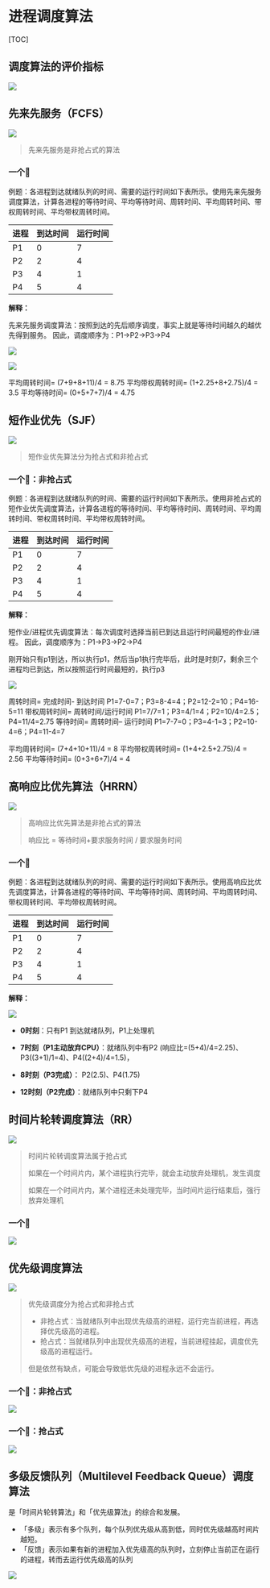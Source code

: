 # 进程调度算法

[TOC]



## 调度算法的评价指标

![](./进程/指标.jpg)



## 先来先服务（FCFS）

![](./进程/先来先服务.jpg)

> 先来先服务是非抢占式的算法



### 一个🌰

例题：各进程到达就绪队列的时间、需要的运行时间如下表所示。使用先来先服务调度算法，计算各进程的等待时间、平均等待时间、周转时间、平均周转时间、带权周转时间、平均带权周转时间。

| 进程 | 到达时间 | 运行时间 |
| ---- | -------- | -------- |
| P1   | 0        | 7        |
| P2   | 2        | 4        |
| P3   | 4        | 1        |
| P4   | 5        | 4        |



**解释：**

先来先服务调度算法：按照到达的先后顺序调度，事实上就是等待时间越久的越优先得到服务。
因此，调度顺序为：P1->P2->P3->P4

![](./进程/答案.jpg)

![](./进程/答案2.jpg)

平均周转时间= (7+9+8+11)/4 = 8.75
平均带权周转时间= (1+2.25+8+2.75)/4 = 3.5
平均等待时间= (0+5+7+7)/4 = 4.75





## 短作业优先（SJF）

![](./进程/短作业.jpg)

> 短作业优先算法分为抢占式和非抢占式



### 一个🌰：非抢占式

例题：各进程到达就绪队列的时间、需要的运行时间如下表所示。使用非抢占式的短作业优先调度算法，计算各进程的等待时间、平均等待时间、周转时间、平均周转时间、带权周转时间、平均带权周转时间。



| 进程 | 到达时间 | 运行时间 |
| ---- | -------- | -------- |
| P1   | 0        | 7        |
| P2   | 2        | 4        |
| P3   | 4        | 1        |
| P4   | 5        | 4        |



**解释：**

短作业/进程优先调度算法：每次调度时选择当前已到达且运行时间最短的作业/进程。
因此，调度顺序为：P1->P3->P2->P4

刚开始只有p1到达，所以执行p1，然后当p1执行完毕后，此时是时刻7，剩余三个进程均已到达，所以按照运行时间最短的，执行p3

![](./进程/答案3.jpg)

周转时间= 完成时间- 到达时间          P1=7-0=7；P3=8-4=4；P2=12-2=10；P4=16-5=11
带权周转时间= 周转时间/运行时间        P1=7/7=1；P3=4/1=4；P2=10/4=2.5；P4=11/4=2.75
等待时间= 周转时间– 运行时间          P1=7-7=0；P3=4-1=3；P2=10-4=6；P4=11-4=7

平均周转时间= (7+4+10+11)/4 = 8
平均带权周转时间= (1+4+2.5+2.75)/4 = 2.56
平均等待时间= (0+3+6+7)/4 = 4





## 高响应比优先算法（HRRN）

![](./进程/高响应比.jpg)

> 高响应比优先算法是非抢占式的算法
>
> 响应比 = 等待时间+要求服务时间 / 要求服务时间



### 一个🌰

例题：各进程到达就绪队列的时间、需要的运行时间如下表所示。使用高响应比优先调度算法，计算各进程的等待时间、平均等待时间、周转时间、平均周转时间、带权周转时间、平均带权周转时间。



| 进程 | 到达时间 | 运行时间 |
| ---- | -------- | -------- |
| P1   | 0        | 7        |
| P2   | 2        | 4        |
| P3   | 4        | 1        |
| P4   | 5        | 4        |



**解释：**

![](./进程/答案4.jpg)

- **0时刻**：只有P1 到达就绪队列，P1上处理机

- **7时刻（P1主动放弃CPU）**：就绪队列中有P2 (响应比=(5+4)/4=2.25)、P3((3+1)/1=4)、P4((2+4)/4=1.5)，

- **8时刻（P3完成）**： P2(2.5)、P4(1.75)

- **12时刻（P2完成）**：就绪队列中只剩下P4





## 时间片轮转调度算法（RR）

![](./进程/时间片.jpg)

> 时间片轮转调度算法属于抢占式
>
> 如果在一个时间片内，某个进程执行完毕，就会主动放弃处理机，发生调度
>
> 如果在一个时间片内，某个进程还未处理完毕，当时间片运行结束后，强行放弃处理机





### 一个🌰

![](./进程/时间片轮转.jpg)





## 优先级调度算法

![](./进程/优先级调度.jpg)

> 优先级调度分为抢占式和非抢占式
>
> - 非抢占式：当就绪队列中出现优先级高的进程，运行完当前进程，再选择优先级高的进程。
> - 抢占式：当就绪队列中出现优先级高的进程，当前进程挂起，调度优先级高的进程运行。
>
> 但是依然有缺点，可能会导致低优先级的进程永远不会运行。





### 一个🌰：非抢占式

![](./进程/优先级1.jpg)



### 一个🌰：抢占式

![](./进程/优先级2.jpg)





## 多级反馈队列（Multilevel Feedback Queue）调度算法

是「时间片轮转算法」和「优先级算法」的综合和发展。

- 「多级」表示有多个队列，每个队列优先级从高到低，同时优先级越高时间片越短。
- 「反馈」表示如果有新的进程加入优先级高的队列时，立刻停止当前正在运行的进程，转而去运行优先级高的队列

![](./进程/多级反馈.jpg)